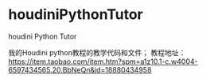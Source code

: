 
# houdiniPythonTutor
houdini Python Tutor 

我的Houdini python教程的教学代码和文件；
教程地址：https://item.taobao.com/item.htm?spm=a1z10.1-c.w4004-6597434565.20.BbNeQn&id=18880434958
